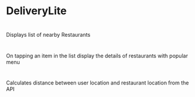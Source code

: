 # DeliveryLite
#
 Displays list of nearby Restaurants
 #
 On tapping an item in the list display the details of restaurants with popular menu
 #
 Calculates distance between user location and restaurant location from the API
 
